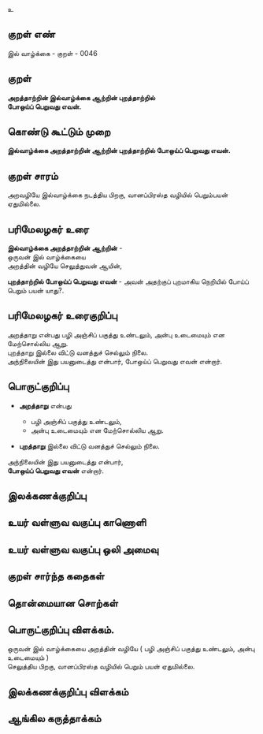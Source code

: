 உ

## குறள் எண் 

இல் வாழ்க்கை - குறள் - 0046
## குறள் 

**அறத்தாற்றின் இல்வாழ்க்கை ஆற்றின் புறத்தாற்றில்  
போஒய்ப் பெறுவது எவன்.** 

## கொண்டு கூட்டும் முறை

**இல்வாழ்க்கை அறத்தாற்றின் ஆற்றின் புறத்தாற்றில் போஒய்ப் பெறுவது எவன்.**  

## குறள் சாரம் 

அறவழியே இல்வாழ்க்கை நடத்திய பிறகு, வானப்பிரஸ்த வழியில் பெறும்பயன் ஏதுமில்லை.

## பரிமேலழகர் உரை

**இல்வாழ்க்கை அறத்தாற்றின் ஆற்றின்** -  
ஒருவன் இல் வாழ்க்கையை  
அறத்தின் வழியே செலுத்துவன் ஆயின்,  

**புறத்தாற்றில் போஒய்ப் பெறுவது எவன்** - அவன் அதற்குப் புறமாகிய நெறியில் போய்ப் பெறும் பயன் யாது?. 

## பரிமேலழகர் உரைகுறிப்பு   
அறத்தாறு என்பது பழி அஞ்சிப் பகுத்து உண்டலும், அன்பு உடைமையும் என மேற்சொல்லிய ஆறு.  
புறத்தாறு இல்லை விட்டு வனத்துச் செல்லும் நிலை.  
அந்நிலையின் இது பயனுடைத்து என்பார், போஒய்ப் பெறுவது எவன் என்றார்.  

## பொருட்குறிப்பு 

* **அறத்தாறு** என்பது  
  * பழி அஞ்சிப் பகுத்து உண்டலும்,  
  * அன்பு உடைமையும் என மேற்சொல்லிய ஆறு.  

* **புறத்தாறு** இல்லை விட்டு வனத்துச் செல்லும் நிலை.  

அந்நிலையின் இது பயனுடைத்து என்பார்,  
**போஒய்ப் பெறுவது எவன்** என்றார்.  

## இலக்கணக்குறிப்பு  


## உயர் வள்ளுவ வகுப்பு காணொளி


## உயர் வள்ளுவ வகுப்பு ஒலி அமைவு 

 
## குறள் சார்ந்த கதைகள் 


## தொன்மையான சொற்கள்


## பொருட்குறிப்பு விளக்கம்.  

ஒருவன் இல் வாழ்க்கையை அறத்தின் வழியே  ( பழி அஞ்சிப் பகுத்து உண்டலும், அன்பு உடைமையும் )  
செலுத்திய பிறகு, வானப்பிரஸ்த வழியில் பெறும் பயன் ஏதுமில்லை.  

## இலக்கணக்குறிப்பு விளக்கம்


## ஆங்கில கருத்தாக்கம் 


